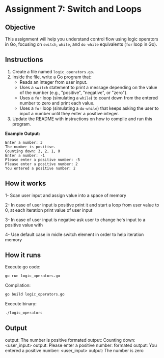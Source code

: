 # Assignment 7: Switch and Loops

## Objective

This assignment will help you understand control flow using logic operators in Go, focusing on `switch`, `while`, and `do while` equivalents (`for` loop in Go).

## Instructions

1. Create a file named `logic_operators.go`.
2. Inside the file, write a Go program that:
   - Reads an integer from user input.
   - Uses a `switch` statement to print a message depending on the value of the number (e.g., "positive", "negative", or "zero").
   - Uses a `for` loop (simulating a `while`) to count down from the entered number to zero and print each value.
   - Uses a `for` loop (simulating a `do-while`) that keeps asking the user to input a number until they enter a positive integer.
3. Update the README with instructions on how to compile and run this program.

**Example Output:**

```
Enter a number: 3
The number is positive.
Counting down: 3, 2, 1, 0
Enter a number: -1
Please enter a positive number: -5
Please enter a positive number: 2
You entered a positive number: 2
```

## How it works

1- Scan user input and assign value into a space of memory

2- In case of user input is positive print it and start a loop from user value to 0, at each iteration print value of user input

3- In case of user input is negative ask user to change he's input to a positive value with 

4- Use default case in midle switch element in order to help iteration memory

## How it runs 

Execute go code:

```bash
go run logic_operators.go
```

Compilation:

```bash
go build logic_operators.go
```

Execute binary:

```bash
./logic_operators
```

## Output

output:
The number is positive
formated output:
Counting down: <user_input>
output:
Please enter a positive number:
formated output:
You entered a positive number: <user_input>
output:
The number is zero
